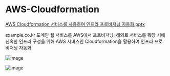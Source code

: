 # AWS-Cloudformation


[AWS Cloudformation 서비스를 사용하여 인프라 프로비저닝 자동화.pptx](https://github.com/wlsdn2316/AWS-Portfolio/files/9608636/AWS.Cloudformation.pptx)

example.co.kr 도메인 웹 서비스를 AWS에서 프로비저닝, 해외로 서비스를 확장 시에 신속한 인프라 구성을 위해 AWS 서비스인 Cloudformation을 활용하여 인프라 프로비저닝 자동화

![image](https://user-images.githubusercontent.com/46724661/166652313-4a381ef5-19de-4f96-9afe-049d351e7cf9.png)

![image](https://user-images.githubusercontent.com/46724661/166651969-b69e9c46-d078-4fce-8893-a107fe063396.png)



